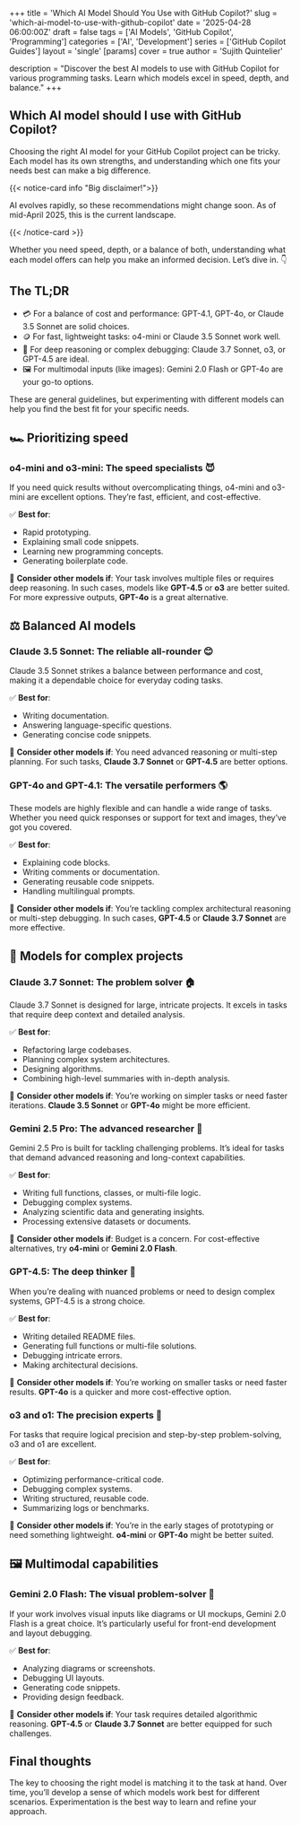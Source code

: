 +++
title = 'Which AI Model Should You Use with GitHub Copilot?'
slug = 'which-ai-model-to-use-with-github-copilot'
date = '2025-04-28 06:00:00Z'
draft = false
tags = ['AI Models', 'GitHub Copilot', 'Programming']
categories = ['AI', 'Development']
series = ['GitHub Copilot Guides']
layout = 'single'
[params]
  cover = true
  author = 'Sujith Quintelier'

description = "Discover the best AI models to use with GitHub Copilot for various programming tasks. Learn which models excel in speed, depth, and balance."
+++

## Which AI model should I use with GitHub Copilot?

Choosing the right AI model for your GitHub Copilot project can be tricky. Each model has its own strengths, and understanding which one fits your needs best can make a big difference.

{{< notice-card info "Big disclaimer!">}}

AI evolves rapidly, so these recommendations might change soon. As of mid-April 2025, this is the current landscape.

{{< /notice-card >}}

Whether you need speed, depth, or a balance of both, understanding what each model offers can help you make an informed decision. Let’s dive in. 👇

## The TL;DR

- 💳 For a balance of cost and performance: GPT-4.1, GPT-4o, or Claude 3.5 Sonnet are solid choices.
- 🪙 For fast, lightweight tasks: o4-mini or Claude 3.5 Sonnet work well.
- 💎 For deep reasoning or complex debugging: Claude 3.7 Sonnet, o3, or GPT-4.5 are ideal.
- 🖼️ For multimodal inputs (like images): Gemini 2.0 Flash or GPT-4o are your go-to options.

These are general guidelines, but experimenting with different models can help you find the best fit for your specific needs.

## 🏎️ Prioritizing speed

### o4-mini and o3-mini: The speed specialists 😈

If you need quick results without overcomplicating things, o4-mini and o3-mini are excellent options. They’re fast, efficient, and cost-effective.

✅ **Best for**:

- Rapid prototyping.
- Explaining small code snippets.
- Learning new programming concepts.
- Generating boilerplate code.

👀 **Consider other models if**: Your task involves multiple files or requires deep reasoning. In such cases, models like **GPT-4.5** or **o3** are better suited. For more expressive outputs, **GPT-4o** is a great alternative.

## ⚖️ Balanced AI models

### Claude 3.5 Sonnet: The reliable all-rounder 😊

Claude 3.5 Sonnet strikes a balance between performance and cost, making it a dependable choice for everyday coding tasks.

✅ **Best for**:

- Writing documentation.
- Answering language-specific questions.
- Generating concise code snippets.

👀 **Consider other models if**: You need advanced reasoning or multi-step planning. For such tasks, **Claude 3.7 Sonnet** or **GPT-4.5** are better options.

### GPT-4o and GPT-4.1: The versatile performers 🌎

These models are highly flexible and can handle a wide range of tasks. Whether you need quick responses or support for text and images, they’ve got you covered.

✅ **Best for**:

- Explaining code blocks.
- Writing comments or documentation.
- Generating reusable code snippets.
- Handling multilingual prompts.

👀 **Consider other models if**: You’re tackling complex architectural reasoning or multi-step debugging. In such cases, **GPT-4.5** or **Claude 3.7 Sonnet** are more effective.

## 🧠 Models for complex projects

### Claude 3.7 Sonnet: The problem solver 🏠

Claude 3.7 Sonnet is designed for large, intricate projects. It excels in tasks that require deep context and detailed analysis.

✅ **Best for**:

- Refactoring large codebases.
- Planning complex system architectures.
- Designing algorithms.
- Combining high-level summaries with in-depth analysis.

👀 **Consider other models if**: You’re working on simpler tasks or need faster iterations. **Claude 3.5 Sonnet** or **GPT-4o** might be more efficient.

### Gemini 2.5 Pro: The advanced researcher 🔎

Gemini 2.5 Pro is built for tackling challenging problems. It’s ideal for tasks that demand advanced reasoning and long-context capabilities.

✅ **Best for**:

- Writing full functions, classes, or multi-file logic.
- Debugging complex systems.
- Analyzing scientific data and generating insights.
- Processing extensive datasets or documents.

👀 **Consider other models if**: Budget is a concern. For cost-effective alternatives, try **o4-mini** or **Gemini 2.0 Flash**.

### GPT-4.5: The deep thinker 💭

When you’re dealing with nuanced problems or need to design complex systems, GPT-4.5 is a strong choice.

✅ **Best for**:

- Writing detailed README files.
- Generating full functions or multi-file solutions.
- Debugging intricate errors.
- Making architectural decisions.

👀 **Consider other models if**: You’re working on smaller tasks or need faster results. **GPT-4o** is a quicker and more cost-effective option.

### o3 and o1: The precision experts 🥽

For tasks that require logical precision and step-by-step problem-solving, o3 and o1 are excellent.

✅ **Best for**:

- Optimizing performance-critical code.
- Debugging complex systems.
- Writing structured, reusable code.
- Summarizing logs or benchmarks.

👀 **Consider other models if**: You’re in the early stages of prototyping or need something lightweight. **o4-mini** or **GPT-4o** might be better suited.

## 🖼️ Multimodal capabilities

### Gemini 2.0 Flash: The visual problem-solver 🤔

If your work involves visual inputs like diagrams or UI mockups, Gemini 2.0 Flash is a great choice. It’s particularly useful for front-end development and layout debugging.

✅ **Best for**:

- Analyzing diagrams or screenshots.
- Debugging UI layouts.
- Generating code snippets.
- Providing design feedback.

👀 **Consider other models if**: Your task requires detailed algorithmic reasoning. **GPT-4.5** or **Claude 3.7 Sonnet** are better equipped for such challenges.

## Final thoughts

The key to choosing the right model is matching it to the task at hand. Over time, you’ll develop a sense of which models work best for different scenarios. Experimentation is the best way to learn and refine your approach.
